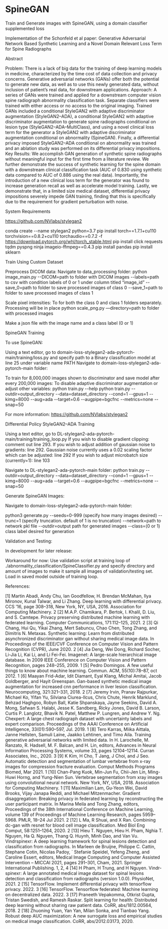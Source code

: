 # SpineGAN

Train and Generate images with SpineGAN, using a domain classifier supplemented loss

Implementation of the Schonfeld et al paper: Generative Adversarial Network Based Synthetic Learning and a Novel Domain Relevant Loss Term for Spine Radiographs

Abstract

Problem: There is a lack of big data for the training of deep learning models in medicine, characterized by the time cost of data collection and privacy concerns. Generative adversarial networks (GANs) offer both the potential to generate new data, as well as to use this newly generated data, without inclusion of patient’s real data, for downstream applications. Approach: A series of GANs were trained and applied for a downstream computer vision spine radiograph abnormality classification task. Separate classifiers were trained with either access or no access to the original imaging. Trained GANs included a conditional StyleGAN2 with adaptive discriminator augmentation (StyleGAN2–ADA), a conditional StyleGAN2 with adaptive discriminator augmentation to generate spine radiographs conditional on lesion type (StyleGAN2–ADA–MultiClass), and using a novel clinical loss term for the generator a StyleGAN2 with adaptive discriminator augmentation conditional on abnormality (SpineGAN). Finally, a differential privacy imposed StyleGAN2–ADA conditional on abnormality was trained and an ablation study was performed on its differential privacy impositions. Key Results: We accomplish GAN generation of synthetic spine radiographs without meaningful input for the first time from a literature review. We further demonstrate the success of synthetic learning for the spine domain with a downstream clinical classification task (AUC of 0.830 using synthetic data compared to AUC of 0.886 using the real data). Importantly, the introduction of a new clinical loss term for the generator was found to increase generation recall as well as accelerate model training. Lastly, we demonstrate that, in a limited size medical dataset, differential privacy impositions severely impede GAN training, finding that this is specifically due to the requirement for gradient perturbation with noise.

System Requirements

https://github.com/NVlabs/stylegan2

conda create --name stylegan2 python=3.7
pip install torch==1.7.1+cu110 torchvision==0.8.2+cu110 torchaudio==0.7.2 -f https://download.pytorch.org/whl/torch_stable.html
pip install click requests tqdm pyspng ninja imageio-ffmpeg==0.4.3
pip install pandas
pip install sklearn

Train Using Custom Dataset

Preprocess DICOM data:
Navigate to data_processing folder:
python image_main.py --DICOM=path to folder with DICOM images --labels=path to csv with condition labels of 0 or 1 under column titled “image_id” --save_0=path to folder to save processed images of class 0 --save_1=path to folder to save processed images of class 1

Scale pixel intensities:
To for both the class 0 and class 1 folders separately. Processing will be in place
python scale_png.py —directory=path to folder with processed images

Make a json file with the image name and a class label (0 or 1)

SpineGAN Training

To use SpineGAN:

Using a text editor, go to domain-loss-stylegan2-ada-pytorch-main/training/loss.py and specify path to a Binary classification model at line 25 under variable name PATH
Navigate to domain-loss-stylegan2-ada-pytorch-main folder:

To train for 8,000,000 images shown to discriminator and save model after every 200,000 images:
To disable adaptive discriminator augmentation or adjust other variables: python train.py --help
python train.py --outdir=output_directory --data=dataset_directory --cond=1 --gpus=1 --kimg=8000 --aug=ada --target=0.6 --augpipe=bgcfnc --metrics=none --snap=50

For more information: https://github.com/NVlabs/stylegan2

Differential Policy StyleGAN2–ADA Training 

Using a text editor, go to DL-stylegan2-ada-pytorch-main/training/training_loop.py
If you wish to disable gradient clipping: comment out line 293.
If you wish to adjust addition of gaussian noise to gradients: line 292.
Gaussian noise currently uses a 0.02 scaling factor which can be adjusted: line 292
If you wish to adjust microbatch size (currently=1): line 103

Navigate to DL-stylegan2-ada-pytorch-main folder:
python train.py --outdir=output_directory --data=dataset_directory --cond=1 --gpus=1 --kimg=8000 --aug=ada --target=0.6 --augpipe=bgcfnc --metrics=none --snap=50

Generate SpineGAN Images:

Navigate to domain-loss-stylegan2-ada-pytorch-main folder:

python3 generate.py --seeds=0-999 (specify how many images desired) --trunc=1 (specify truncation. default of 1 is no truncation) --network=path to network pkl file  --outdir=output path for generated images --class=(0 or 1) class label desired for generation

Validation and Testing:

In development for later release:

Workaround for now:
Use validation script at training loop of ./abnormality_classification/SpineClassifier.py and specify directory and amount of images 	to make it sample all images of validation/testing set. Load in saved model outside of training loop.

References:

[1] Martin Abadi, Andy Chu, Ian Goodfellow, H. Brendan
McMahan, Ilya Mironov, Kunal Talwar, and Li Zhang. Deep
learning with differential privacy. CCS ’16, page 308–318,
New York, NY, USA, 2016. Association for Computing Machinery. 2
[2] M.A.P. Chamikara, P. Bertok, I. Khalil, D. Liu, and S.
Camtepe. Privacy preserving distributed machine learning with federated learning. Computer Communications,
171:112–125, 2021. 2
[3] Qi Chang, Hui Qu, Yikai Zhang, Mert Sabuncu, Chao Chen,
Tong Zhang, and Dimitris N. Metaxas. Synthetic learning: Learn from distributed asynchronized discriminator gan
without sharing medical image data. In Proceedings of
the IEEE/CVF Conference on Computer Vision and Pattern
Recognition (CVPR), June 2020. 2
[4] Jia Deng, Wei Dong, Richard Socher, Li-Jia Li, Kai Li,
and Li Fei-Fei. Imagenet: A large-scale hierarchical image
database. In 2009 IEEE Conference on Computer Vision and
Pattern Recognition, pages 248–255, 2009. 1
[5] Pedro Domingos. A few useful things to know about machine learning. Commun. ACM, 55(10):78–87, oct 2012. 1
[6] Maayan Frid-Adar, Idit Diamant, Eyal Klang, Michal Amitai, Jacob Goldberger, and Hayit Greenspan. Gan-based synthetic medical image augmentation for increased cnn performance in liver lesion classification. Neurocomputing,
321:321–331, 2018. 2
[7] Jeremy Irvin, Pranav Rajpurkar, Michael Ko, Yifan Yu, Silviana Ciurea-Ilcus, Chris Chute, Henrik Marklund, Behzad
Haghgoo, Robyn Ball, Katie Shpanskaya, Jayne Seekins,
David A. Mong, Safwan S. Halabi, Jesse K. Sandberg, Ricky
Jones, David B. Larson, Curtis P. Langlotz, Bhavik N. Patel,
Matthew P. Lungren, and Andrew Y. Ng. Chexpert: A large
chest radiograph dataset with uncertainty labels and expert
comparison. Proceedings of the AAAI Conference on Artificial Intelligence, 33(01):590–597, Jul. 2019. 1
[8] Tero Karras, Miika Aittala, Janne Hellsten, Samuli Laine,
Jaakko Lehtinen, and Timo Aila. Training generative adversarial networks with limited data. In H. Larochelle, M. Ranzato, R. Hadsell, M. F. Balcan, and H. Lin, editors, Advances
in Neural Information Processing Systems, volume 33, pages
12104–12114. Curran Associates, Inc., 2020. 3
[9] K Kim, H Cho, T Jang, J Choi, and J Seo. Automatic detection and segmentation of lumbar vertebrae from x-ray images for compression fracture evaluation. Comput Methods
Programs Biomed, Mar 2021. 1
[10] Chan-Pang Kuok, Min-Jun Fu, Chii-Jen Lin, Ming-Huwi
Horng, and Yung-Nien Sun. Vertebrae segmentation from xray images using convolutional neural network. New York,
NY, USA, 2018. Association for Computing Machinery. 1
[11] Maximilian Lam, Gu-Yeon Wei, David Brooks, Vijay Janapa
Reddi, and Michael Mitzenmacher. Gradient disaggregation:
Breaking privacy in federated learning by reconstructing the
user participant matrix. In Marina Meila and Tong Zhang,
editors, Proceedings of the 38th International Conference
on Machine Learning, volume 139 of Proceedings of Machine Learning Research, pages 5959–5968. PMLR, 18–24
Jul 2021. 2
[12] L Ma, R Shuai, and X Ran. Combining dc-gan with resnet
for blood cell image classification. Med Biol Eng Comput,
58:1251–1264, 2020. 2
[13] Hieu T. Nguyen, Hieu H. Pham, Nghia T. Nguyen, Ha Q.
Nguyen, Thang Q. Huynh, Minh Dao, and Van Vu. Vindrspinexr: A deep learning framework for spinal lesions detection and classification from radiographs. In Marleen de
Bruijne, Philippe C. Cattin, Stephane Cotin, Nicolas Padoy, ´
Stefanie Speidel, Yefeng Zheng, and Caroline Essert, editors,
Medical Image Computing and Computer Assisted Intervention – MICCAI 2021, pages 291–301, Cham, 2021. Springer
International Publishing. 1, 2, 4
[14] H Pham, H Trung, and H Nguyen. Vindr-spinexr: A large
annotated medical image dataset for spinal lesions detection
and classification from radiographs (version 1.0.0). PhysioNet, 2021. 2
[15] TensorFlow. Implement differential privacy with tensorflow
privacy. 2022. 3
[16] TensorFlow. Tensorflow federated: Machine learning on decentralized data. 2022. 3
[17] Praneeth Vepakomma, Otkrist Gupta, Tristan Swedish, and
Ramesh Raskar. Split learning for health: Distributed
deep learning without sharing raw patient data. CoRR,
abs/1812.00564, 2018. 2
[18] Zhuoning Yuan, Yan Yan, Milan Sonka, and Tianbao Yang.
Robust deep AUC maximization: A new surrogate loss and
empirical studies on medical image classification. CoRR,
abs/2012.03173, 2020.
